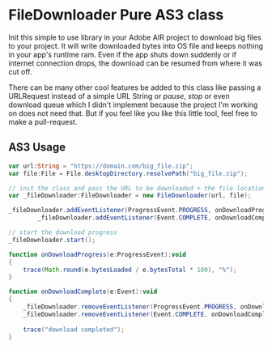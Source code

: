 # FileDownloader Pure AS3 class
Init this simple to use library in your Adobe AIR project to download big files to your project. It will write downloaded bytes into OS file and keeps nothing in your app's runtime ram. Even if the app shuts down suddenly or if internet connection drops, the download can be resumed from where it was cut off.

There can be many other cool features be added to this class like passing a URLRequest instead of a simple URL String or *pause*, *stop* or even download queue which I didn't implement because the project I'm working on does not need that. But if you feel like you like this little tool, feel free to make a pull-request.

## AS3 Usage

```actionscript
var url:String = "https://domain.com/big_file.zip";
var file:File = File.desktopDirectory.resolvePath("big_file.zip");

// init the class and pass the URL to be downloaded + the file location where you want to save it.
var _fileDownloader:FileDownloader = new FileDownloader(url, file);

_fileDownloader.addEventListener(ProgressEvent.PROGRESS, onDownloadProgress);
		_fileDownloader.addEventListener(Event.COMPLETE, onDownloadComplete);

// start the download progress
_fileDownloader.start();

function onDownloadProgress(e:ProgressEvent):void
{
    trace(Math.round(e.bytesLoaded / e.bytesTotal * 100), "%");
}

function onDownloadComplete(e:Event):void
{
	_fileDownloader.removeEventListener(ProgressEvent.PROGRESS, onDownloadProgress);
	_fileDownloader.removeEventListener(Event.COMPLETE, onDownloadComplete);
		
	trace("download completed");
}
```